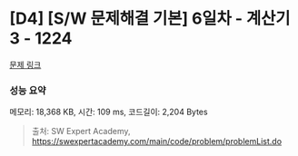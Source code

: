 # [D4] [S/W 문제해결 기본] 6일차 - 계산기3 - 1224 

[문제 링크](https://swexpertacademy.com/main/code/problem/problemDetail.do?contestProbId=AV14tDX6AFgCFAYD) 

### 성능 요약

메모리: 18,368 KB, 시간: 109 ms, 코드길이: 2,204 Bytes



> 출처: SW Expert Academy, https://swexpertacademy.com/main/code/problem/problemList.do